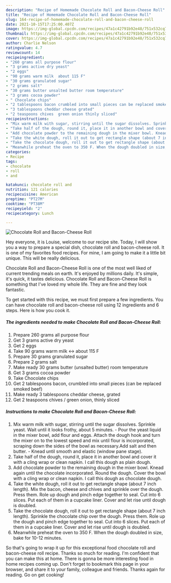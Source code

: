 ```yaml
---
description: "Recipe of Homemade Chocolate Roll and Bacon-Cheese Roll"
title: "Recipe of Homemade Chocolate Roll and Bacon-Cheese Roll"
slug: 164-recipe-of-homemade-chocolate-roll-and-bacon-cheese-roll
date: 2021-10-15T17:25:00.407Z
image: https://img-global.cpcdn.com/recipes/47a1c42791b92e48/751x532cq70/chocolate-roll-and-bacon-cheese-roll-recipe-main-photo.jpg
thumbnail: https://img-global.cpcdn.com/recipes/47a1c42791b92e48/751x532cq70/chocolate-roll-and-bacon-cheese-roll-recipe-main-photo.jpg
cover: https://img-global.cpcdn.com/recipes/47a1c42791b92e48/751x532cq70/chocolate-roll-and-bacon-cheese-roll-recipe-main-photo.jpg
author: Charlie Nelson
ratingvalue: 4.7
reviewcount: 14
recipeingredient:
- "260 grams all purpose flour"
- "3 grams active dry yeast"
- "2 eggs"
- "90 grams warm milk  about 115 F"
- "30 grams granulated sugar"
- "2 grams salt"
- "30 grams butter unsalted butter room temperature"
- "3 grams cocoa powder"
- " Chocolate chips"
- "2 tablespoons bacon crumbled into small pieces can be replaced smoked beef"
- "3 tablespoons cheddar cheese grated"
- "2 teaspoons chives  green onion thinly sliced"
recipeinstructions:
- "Mix warm milk with sugar, stirring until the sugar dissolves. Sprinkle yeast. Wait until it looks frothy, about 5 minutes. Pour the yeast liquid in the mixer bowl, add flour and eggs. Attach the dough hook and turn the mixer on to the lowest speed and mix until flour is incorporated, scraping down the sides of the bowl as necessary.Add salt and then butter.  Knead until smooth and elastic (window pane stage)."
- "Take half of the dough, round it, place it in another bowl and cover it with a cling wrap or clean napkin. I call this dough as plain dough."
- "Add chocolate powder to the remaining dough in the mixer bowl. Knead again until the chocolate incorporated. Round the dough. Cover the bowl with a cling wrap or clean napkin. I call this dough as chocolate dough."
- "Take the white dough, roll it out to get rectangle shape (about 7 inch length). Mix the bacon, cheese and chives and sprinkle over the dough. Press them. Role up dough and pinch edge together to seal. Cut into 6 slices. Put each of them in a cupcake liner. Cover and let rise until dough is doubled."
- "Take the chocolate dough, roll it out to get rectangle shape (about 7 inch length). Sprinkle the chocolate chip over the dough. Press them. Role up the dough and pinch edge together to seal. Cut into 6 slices. Put each of them in a cupcake liner. Cover and let rise until dough is doubled."
- "Meanwhile preheat the oven to 350 F. When the dough doubled in size, bake for 10-12 minutes."
categories:
- Recipe
tags:
- chocolate
- roll
- and

katakunci: chocolate roll and 
nutrition: 121 calories
recipecuisine: American
preptime: "PT27M"
cooktime: "PT38M"
recipeyield: "2"
recipecategory: Lunch

---
```



![Chocolate Roll and Bacon-Cheese Roll](https://img-global.cpcdn.com/recipes/47a1c42791b92e48/751x532cq70/chocolate-roll-and-bacon-cheese-roll-recipe-main-photo.jpg)

Hey everyone, it is Louise, welcome to our recipe site. Today, I will show you a way to prepare a special dish, chocolate roll and bacon-cheese roll. It is one of my favorites food recipes. For mine, I am going to make it a little bit unique. This will be really delicious.

Chocolate Roll and Bacon-Cheese Roll is one of the most well liked of current trending meals on earth. It's enjoyed by millions daily. It's simple, it's quick, it tastes delicious. Chocolate Roll and Bacon-Cheese Roll is something that I've loved my whole life. They are fine and they look fantastic.




To get started with this recipe, we must first prepare a few ingredients. You can have chocolate roll and bacon-cheese roll using 12 ingredients and 6 steps. Here is how you cook it.

<!--inarticleads1-->

##### The ingredients needed to make Chocolate Roll and Bacon-Cheese Roll:

1. Prepare 260 grams all purpose flour
1. Get 3 grams active dry yeast
1. Get 2 eggs
1. Take 90 grams warm milk ↔ about 115 F
1. Prepare 30 grams granulated sugar
1. Prepare 2 grams salt
1. Make ready 30 grams butter (unsalted butter) room temperature
1. Get 3 grams cocoa powder
1. Take  Chocolate chips
1. Get 2 tablespoons bacon, crumbled into small pieces (can be replaced smoked beef)
1. Make ready 3 tablespoons cheddar cheese, grated
1. Get 2 teaspoons chives / green onion, thinly sliced




<!--inarticleads2-->

##### Instructions to make Chocolate Roll and Bacon-Cheese Roll:

1. Mix warm milk with sugar, stirring until the sugar dissolves. Sprinkle yeast. Wait until it looks frothy, about 5 minutes. - Pour the yeast liquid in the mixer bowl, add flour and eggs. Attach the dough hook and turn the mixer on to the lowest speed and mix until flour is incorporated, scraping down the sides of the bowl as necessary.Add salt and then butter.  - Knead until smooth and elastic (window pane stage).
1. Take half of the dough, round it, place it in another bowl and cover it with a cling wrap or clean napkin. I call this dough as plain dough.
1. Add chocolate powder to the remaining dough in the mixer bowl. Knead again until the chocolate incorporated. Round the dough. Cover the bowl with a cling wrap or clean napkin. I call this dough as chocolate dough.
1. Take the white dough, roll it out to get rectangle shape (about 7 inch length). Mix the bacon, cheese and chives and sprinkle over the dough. Press them. Role up dough and pinch edge together to seal. Cut into 6 slices. Put each of them in a cupcake liner. Cover and let rise until dough is doubled.
1. Take the chocolate dough, roll it out to get rectangle shape (about 7 inch length). Sprinkle the chocolate chip over the dough. Press them. Role up the dough and pinch edge together to seal. Cut into 6 slices. Put each of them in a cupcake liner. Cover and let rise until dough is doubled.
1. Meanwhile preheat the oven to 350 F. When the dough doubled in size, bake for 10-12 minutes.




So that's going to wrap it up for this exceptional food chocolate roll and bacon-cheese roll recipe. Thanks so much for reading. I'm confident that you can make this at home. There is gonna be more interesting food in home recipes coming up. Don't forget to bookmark this page in your browser, and share it to your family, colleague and friends. Thanks again for reading. Go on get cooking!
